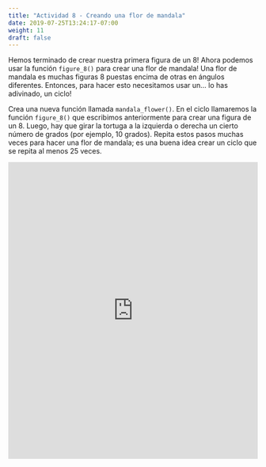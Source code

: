 ```yaml
---
title: "Actividad 8 - Creando una flor de mandala"
date: 2019-07-25T13:24:17-07:00
weight: 11
draft: false
---
```


Hemos terminado de crear nuestra primera figura de un 8! Ahora podemos usar la función `figure_8()` para crear una flor de mandala! Una flor de mandala es muchas figuras 8 puestas encima de otras en ángulos diferentes. Entonces, para hacer esto necesitamos usar un... lo has adivinado, un ciclo!

Crea una nueva función llamada `mandala_flower()`. En el ciclo llamaremos la función `figure_8()` que escribimos anteriormente para crear una figura de un 8. Luego, hay que girar la tortuga a la izquierda o derecha un cierto número de grados (por ejemplo, 10 grados). Repita estos pasos muchas veces para hacer una flor de mandala; es una buena idea crear un ciclo que se repita al menos 25 veces. 

<iframe src="https://trinket.io/embed/python/b82ce0c14f" width="100%" height="600" frameborder="0" marginwidth="0" marginheight="0" allowfullscreen></iframe>
